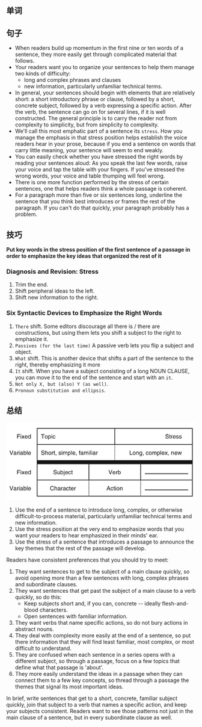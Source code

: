 ## 单词



## 句子

+ When readers build up momentum in the first nine or ten words of a sentence, they more easily get through complicated material that follows.
+ Your readers want you to organize your sentences to help them manage two kinds of difficulty:
    + long and complex phrases and clauses
    + new information, particularly unfamiliar technical terms.
+ In general, your sentences should begin with elements that are relatively short: a short introductory phrase or clause, followed by a short, concrete subject, followed by a verb expressing a specific action. After the verb, the sentence can go on for several lines, if it is well constructed. The general principle is to carry the reader not from complexity to simplicity, but from simplicity to complexity.
+ We'll call this most emphatic part of a sentence its `stress`. How you manage the emphasis in that stress position helps establish the voice readers hear in your prose, because if you end a sentence on words that carry little meaning, your sentence will seem to end weakly.
+ You can easily check whether you have stressed the right words by reading your sentences aloud: As you speak the last few words, raise your voice and tap the table with your fingers. If you've stressed the wrong words, your voice and table thumping will feel wrong.
+ There is one more function performed by the stress of certain sentences, one that helps readers think a whole passage is coherent.
+ For a paragraph more than five or six sentences long, underline the sentence that you think best introduces or frames the rest of the paragraph. If you can't do that quickly, your paragraph probably has a problem.

## 技巧

**Put key words in the stress position of the first sentence of a passage in order to emphasize the key ideas that organized the rest of it**

### Diagnosis and Revision: Stress

1. Trim the end.
2. Shift peripheral ideas to the left.
3. Shift new information to the right.

### Six Syntactic Devices to Emphasize the Right Words

1. `There` shift. Some editors discourage all there is / there are constructions, but using them lets you shift a subject to the right to emphasize it.
2. `Passives (for the last time)` A passive verb lets you flip a subject and object.
3. `What` shift. This is another device that shifts a part of the sentence to the right, thereby emphasizing it more
4. `It` shift. When you have a subject consisting of a long NOUN CLAUSE, you can move it to the end of the sentence and start with an `it`.
5. `Not only X, but (also) Y (as well)`.
6. `Pronoun substitution and ellipsis`.

## 总结

![](../image/style6.jpg)

1. Use the end of a sentence to introduce long, complex, or otherwise difficult-to-process material, particularly unfamiliar technical terms and new information.
2. Use the stress position at the very end to emphasize words that you want your readers to hear emphasized in their minds' ear.
3. Use the stress of a sentence that introduces a passage to announce the key themes that the rest of the passage will develop.

Readers have consistent preferences that you should try to meet:

1. They want sentences to get to the subject of a main clause quickly, so avoid opening more than a few sentences with long, complex phrases and subordinate clauses.
2. They want sentences that get past the subject of a main clause to a verb quickly, so do this:
    + Keep subjects short and, if you can, concrete -- ideally flesh-and-blood characters.
    + Open sentences with familiar information.
3. They want verbs that name specific actions, so do not bury actions in abstract nouns.
4. They deal with complexity more easily at the end of a sentence, so put there information that they will find least familiar, most complex, or most difficult to understand.
5. They are confused when each sentence in a series opens with a different subject, so through a passage, focus on a few topics that define what that passage is 'about'.
6. They more easily understand the ideas in a passage when they can connect them to a few key concepts, so thread through a passage the themes that signal its most important ideas.

In brief, write sentences that get to a short, concrete, familiar subject quickly, join that subject to a verb that names a specific action, and keep your subjects consistent. Readers want to see those patterns not just in the main clause of a sentence, but in every subordinate clause as well.

